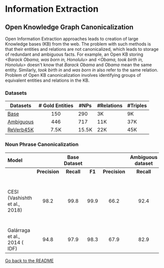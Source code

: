 # Information Extraction

## Open Knowledge Graph Canonicalization

Open Information Extraction approaches leads to creation of large Knowledge bases (KB) from the web. The problem with such methods is that their entities and relations are not canonicalized, which leads to storage of redundant and ambiguous facts. For example, an Open KB storing *\<Barack Obama, was born in, Honolulu\>* and *\<Obama, took birth in, Honolulu\>* doesn't know that *Barack Obama* and *Obama* mean the same entity. Similarly, *took birth in* and *was born in* also refer to the same relation. Problem of Open KB canonicalization involves identifying groups of equivalent entities and relations in the KB.

### Datasets 

| Datasets                                 | # Gold Entities | #NPs  | #Relations | #Triples |
| ---------------------------------------- | :-------------: | ----- | ---------- | -------- |
| [Base](https://suchanek.name/work/publications/cikm2014.pdf) |       150       | 290   | 3K         | 9K       |
| [Ambiguous](https://suchanek.name/work/publications/cikm2014.pdf) |       446       | 717   | 11K        | 37K      |
| [ReVerb45K](https://github.com/malllabiisc/cesi) |      7.5K       | 15.5K | 22K        | 45K      |

### Noun Phrase Canonicalization

| **Model**                     |               | Base Dataset |        |               | Ambiguous dataset |        |               | ReVerb45k  |        | **Paper**/Source                         |
| :---------------------------- | :-----------: | :----------: | :----: | :-----------: | :---------------: | ------ | :-----------: | :--------: | :----: | ---------------------------------------- |
|                               | **Precision** |  **Recall**  | **F1** | **Precision** |    **Recall**     | **F1** | **Precision** | **Recall** | **F1** |                                          |
| CESI (Vashishth et al., 2018) |     98.2      |     99.8     |  99.9  |     66.2      |       92.4        | 91.9   |     62.7      |    84.4    |  81.9  | [CESI: Canonicalizing Open Knowledge Bases using Embeddings and Side Information](https://github.com/malllabiisc/cesi) |
| Galárraga et al., 2014 ( IDF) |     94.8      |     97.9     |  98.3  |     67.9      |       82.9        | 79.3   |     71.6      |    50.8    |  0.5   | [Canonicalizing Open Knowledge Bases](https://suchanek.name/work/publications/cikm2014.pdf) |

[Go back to the README](README.md)
